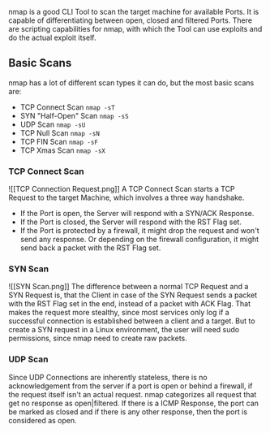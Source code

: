 nmap is a good CLI Tool to scan the target machine for available Ports. It is capable of differentiating between open, closed and filtered Ports.
There are scripting capabilities for nmap, with which the Tool can use exploits and do the actual exploit itself. 

## Basic Scans 
nmap has a lot of different scan types it can do, but the most basic scans are:
* TCP Connect Scan `nmap -sT`
* SYN "Half-Open" Scan ```nmap -sS```
* UDP Scan ```nmap -sU```
* TCP Null Scan ```nmap -sN```
* TCP FIN Scan ```nmap -sF```
* TCP Xmas Scan ```nmap -sX```

### TCP Connect Scan
![[TCP Connection Request.png]]
A TCP Connect Scan starts a TCP Request to the target Machine, which involves a three way handshake. 
* If the Port is open, the Server will respond with a SYN/ACK Response.
* If the Port is closed, the Server will respond with the RST Flag set.
* If the Port is protected by a firewall, it might drop the request and won't send any response. Or depending on the firewall configuration, it might send back a packet with the RST Flag set. 
### SYN Scan
![[SYN Scan.png]]
The difference between a normal TCP Request and a SYN Request is, that the Client in case of the SYN Request sends a packet with the RST Flag set in the end, instead of a packet with ACK Flag. That makes the request more stealthy, since most services only log if a successful connection is established between a client and a target. 
But to create a SYN request in a Linux environment, the user will need sudo permissions, since nmap need to create raw packets. 

### UDP Scan
Since UDP Connections are inherently stateless, there is no acknowledgement from the server if a port is open or behind a firewall, if the request itself isn't an actual request. 
nmap categorizes all request that get no response as open|filtered.
If there is a ICMP Response, the port can be marked as closed and if there is any other response, then the port is considered as open.

